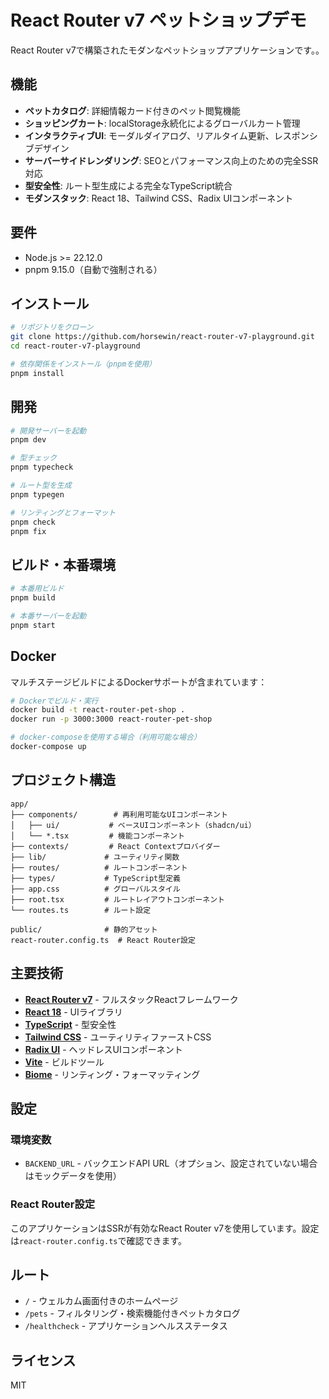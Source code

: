 # React Router v7 ペットショップデモ

React Router v7で構築されたモダンなペットショップアプリケーションです。。

## 機能

- **ペットカタログ**: 詳細情報カード付きのペット閲覧機能
- **ショッピングカート**: localStorage永続化によるグローバルカート管理
- **インタラクティブUI**: モーダルダイアログ、リアルタイム更新、レスポンシブデザイン
- **サーバーサイドレンダリング**: SEOとパフォーマンス向上のための完全SSR対応
- **型安全性**: ルート型生成による完全なTypeScript統合
- **モダンスタック**: React 18、Tailwind CSS、Radix UIコンポーネント

## 要件

- Node.js >= 22.12.0
- pnpm 9.15.0（自動で強制される）

## インストール

```bash
# リポジトリをクローン
git clone https://github.com/horsewin/react-router-v7-playground.git
cd react-router-v7-playground

# 依存関係をインストール（pnpmを使用）
pnpm install
```

## 開発

```bash
# 開発サーバーを起動
pnpm dev

# 型チェック
pnpm typecheck

# ルート型を生成
pnpm typegen

# リンティングとフォーマット
pnpm check
pnpm fix
```

## ビルド・本番環境

```bash
# 本番用ビルド
pnpm build

# 本番サーバーを起動
pnpm start
```

## Docker

マルチステージビルドによるDockerサポートが含まれています：

```bash
# Dockerでビルド・実行
docker build -t react-router-pet-shop .
docker run -p 3000:3000 react-router-pet-shop

# docker-composeを使用する場合（利用可能な場合）
docker-compose up
```

## プロジェクト構造

```
app/
├── components/        # 再利用可能なUIコンポーネント
│   ├── ui/           # ベースUIコンポーネント（shadcn/ui）
│   └── *.tsx         # 機能コンポーネント
├── contexts/         # React Contextプロバイダー
├── lib/             # ユーティリティ関数
├── routes/          # ルートコンポーネント
├── types/           # TypeScript型定義
├── app.css          # グローバルスタイル
├── root.tsx         # ルートレイアウトコンポーネント
└── routes.ts        # ルート設定

public/              # 静的アセット
react-router.config.ts  # React Router設定
```

## 主要技術

- **[React Router v7](https://reactrouter.com/)** - フルスタックReactフレームワーク
- **[React 18](https://react.dev/)** - UIライブラリ
- **[TypeScript](https://www.typescriptlang.org/)** - 型安全性
- **[Tailwind CSS](https://tailwindcss.com/)** - ユーティリティファーストCSS
- **[Radix UI](https://www.radix-ui.com/)** - ヘッドレスUIコンポーネント
- **[Vite](https://vitejs.dev/)** - ビルドツール
- **[Biome](https://biomejs.dev/)** - リンティング・フォーマッティング

## 設定

### 環境変数

- `BACKEND_URL` - バックエンドAPI URL（オプション、設定されていない場合はモックデータを使用）

### React Router設定

このアプリケーションはSSRが有効なReact Router v7を使用しています。設定は`react-router.config.ts`で確認できます。

## ルート

- `/` - ウェルカム画面付きのホームページ
- `/pets` - フィルタリング・検索機能付きペットカタログ
- `/healthcheck` - アプリケーションヘルスステータス

## ライセンス

MIT
